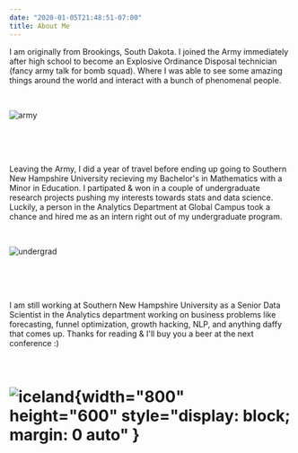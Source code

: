 ```yaml
---
date: "2020-01-05T21:48:51-07:00"
title: About Me
---
```


I am originally from Brookings, South Dakota.  I joined the Army immediately after high school to become an Explosive Ordinance Disposal technician (fancy army talk for bomb squad).  Where I was able to see some amazing things around the world and interact with a bunch of phenomenal people.

<br>

![army](/img/army.jpg)


<br>
<br>
<br>

Leaving the Army, I did a year of travel before ending up going to Southern New Hampshire University recieving my Bachelor's in Mathematics with a Minor in Education.  I partipated & won in a couple of undergraduate research projects pushing my interests towards stats and data science.  Luckily, a person in the Analytics Department at Global Campus took a chance and hired me as an intern right out of my undergraduate program.

<br>

![undergrad](/img/ug_research.jpg)

<br>
<br>
<br>

I am still working at Southern New Hampshire University as a Senior Data Scientist in the Analytics department working on business problems like forecasting, funnel optimization, growth hacking, NLP, and anything daffy that comes up.  Thanks for reading & I'll buy you a beer at the next conference :)



<br>

# ![iceland](/img/iceland.jpg){width="800" height="600" style="display: block; margin: 0 auto" }


<br>
<br>
<br>